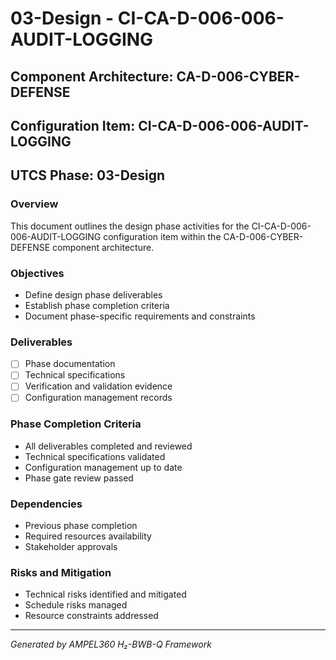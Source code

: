 # 03-Design - CI-CA-D-006-006-AUDIT-LOGGING

## Component Architecture: CA-D-006-CYBER-DEFENSE
## Configuration Item: CI-CA-D-006-006-AUDIT-LOGGING
## UTCS Phase: 03-Design

### Overview
This document outlines the design phase activities for the CI-CA-D-006-006-AUDIT-LOGGING configuration item within the CA-D-006-CYBER-DEFENSE component architecture.

### Objectives
- Define design phase deliverables
- Establish phase completion criteria
- Document phase-specific requirements and constraints

### Deliverables
- [ ] Phase documentation
- [ ] Technical specifications
- [ ] Verification and validation evidence
- [ ] Configuration management records

### Phase Completion Criteria
- All deliverables completed and reviewed
- Technical specifications validated
- Configuration management up to date
- Phase gate review passed

### Dependencies
- Previous phase completion
- Required resources availability
- Stakeholder approvals

### Risks and Mitigation
- Technical risks identified and mitigated
- Schedule risks managed
- Resource constraints addressed

---
*Generated by AMPEL360 H₂-BWB-Q Framework*

